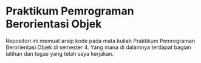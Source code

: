 # Praktikum Pemrograman Berorientasi Objek
Repositori ini memuat arsip kode pada mata kuliah Praktikum Pemrograman Berorientasi Objek di semester 4. Yang mana di dalamnya terdapat bagian latihan dan tugas yang telah saya kerjakan.
